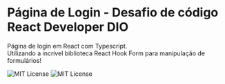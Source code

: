 # Página de Login - Desafio de código React Developer DIO
Página de login em React com Typescript. <br>
Utilizando a incrível biblioteca React Hook Form para manipulação de formulários!

![MIT License](https://img.shields.io/badge/React-20232A?style=for-the-badge&logo=react&logoColor=61DAFB)
![MIT License](https://img.shields.io/badge/TypeScript-007ACC?style=for-the-badge&logo=typescript&logoColor=white)
